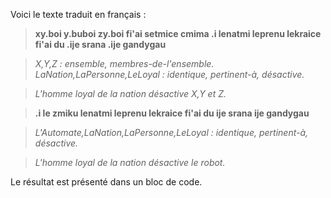 Voici le texte traduit en français :

> **xy.boi y.buboi zy.boi fi'ai setmice cmima .i lenatmi leprenu lekraice fi'ai du .ije srana .ije gandygau**

> _X,Y,Z : ensemble, membres-de-l'ensemble. LaNation,LaPersonne,LeLoyal : identique, pertinent-à, désactive._

> _L'homme loyal de la nation désactive X,Y et Z._
<!-- -->
> **.i le zmiku lenatmi leprenu lekraice fi'ai du ije srana ije gandygau**

> _L'Automate,LaNation,LaPersonne,LeLoyal : identique, pertinent-à, désactive._

> _L'homme loyal de la nation désactive le robot._


Le résultat est présenté dans un bloc de code.